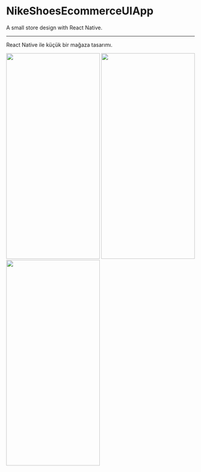 # NikeShoesEcommerceUIApp

A small store design with React Native.

**********

React Native ile küçük bir mağaza tasarımı.
<br>
<p><p>
<img src="https://user-images.githubusercontent.com/77547205/211417023-ddc227c3-9a65-4ca9-8a63-bff792297c51.png" height="550" width="250">
<img src="https://user-images.githubusercontent.com/77547205/211417039-83a5090e-1f47-4792-8d0f-50aef93d2a82.png" height="550" width="250">
<img src="https://user-images.githubusercontent.com/77547205/211417055-fb2d2d5b-aa80-440a-aae2-e7a9534723da.png" height="550" width="250">


